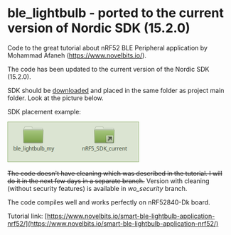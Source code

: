# ble_lightbulb - ported to the current version of Nordic SDK (15.2.0)

Code to the great tutorial about nRF52 BLE Peripheral application by Mohammad Afaneh (https://www.novelbits.io/). 

The code has been updated to the current version of the Nordic SDK (15.2.0).

SDK should be [downloaded](https://www.nordicsemi.com/eng/Products/Bluetooth-low-energy/nRF5-SDK) and placed in the same folder as project main folder. Look at the picture below.

SDK placement example:

![sdk placement example](https://raw.githubusercontent.com/gruberski/ble_lightbulb/master/sdk_placement.png)

~~The code doesn't have cleaning which was described in the tutorial. I will do it in the next few days in a separate branch.~~
Version with cleaning (without security features) is available in *wo_security* branch.

The code compiles well and works perfectly on nRF52840-Dk board.

Tutorial link: [https://www.novelbits.io/smart-ble-lightbulb-application-nrf52/](https://www.novelbits.io/smart-ble-lightbulb-application-nrf52/)
